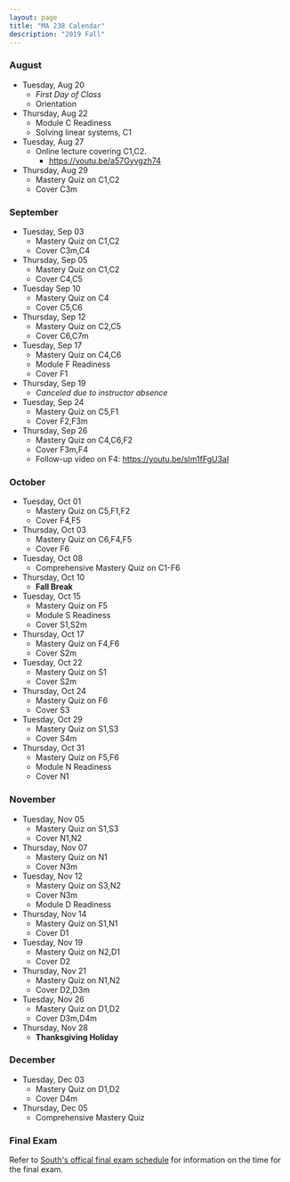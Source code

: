 ```yaml
---
layout: page
title: "MA 238 Calendar"
description: "2019 Fall"
---
```


### August

- Tuesday, Aug 20
  - *First Day of Class*
  - Orientation
- Thursday, Aug 22
  - Module C Readiness
  - Solving linear systems, C1
- Tuesday, Aug 27
  - Online lecture covering C1,C2.
    - <https://youtu.be/a57Gyvgzh74>
- Thursday, Aug 29
  - Mastery Quiz on C1,C2
  - Cover C3m

### September

- Tuesday, Sep 03
  - Mastery Quiz on C1,C2
  - Cover C3m,C4
- Thursday, Sep 05
  - Mastery Quiz on C1,C2
  - Cover C4,C5
- Tuesday Sep 10
  - Mastery Quiz on C4
  - Cover C5,C6
- Thursday, Sep 12
  - Mastery Quiz on C2,C5
  - Cover C6,C7m
- Tuesday, Sep 17
  - Mastery Quiz on C4,C6
  - Module F Readiness
  - Cover F1
- Thursday, Sep 19
  - *Canceled due to instructor absence*
- Tuesday, Sep 24
  - Mastery Quiz on C5,F1
  - Cover F2,F3m
- Thursday, Sep 26
  - Mastery Quiz on C4,C6,F2
  - Cover F3m,F4
  - Follow-up video on F4: <https://youtu.be/sIm1fFgU3aI>

### October

- Tuesday, Oct 01
  - Mastery Quiz on C5,F1,F2
  - Cover F4,F5
- Thursday, Oct 03
  - Mastery Quiz on C6,F4,F5
  - Cover F6
- Tuesday, Oct 08
  - Comprehensive Mastery Quiz on C1-F6
- Thursday, Oct 10
  - **Fall Break**
- Tuesday, Oct 15
  - Mastery Quiz on F5
  - Module S Readiness
  - Cover S1,S2m
- Thursday, Oct 17
  - Mastery Quiz on F4,F6
  - Cover S2m
- Tuesday, Oct 22
  - Mastery Quiz on S1
  - Cover S2m
- Thursday, Oct 24
  - Mastery Quiz on F6
  - Cover S3
- Tuesday, Oct 29
  - Mastery Quiz on S1,S3
  - Cover S4m
- Thursday, Oct 31
  - Mastery Quiz on F5,F6
  - Module N Readiness
  - Cover N1

### November

- Tuesday, Nov 05
  - Mastery Quiz on S1,S3
  - Cover N1,N2
- Thursday, Nov 07
  - Mastery Quiz on N1
  - Cover N3m
- Tuesday, Nov 12
  - Mastery Quiz on S3,N2
  - Cover N3m
  - Module D Readiness
- Thursday, Nov 14
  - Mastery Quiz on S1,N1
  - Cover D1
- Tuesday, Nov 19
  - Mastery Quiz on N2,D1
  - Cover D2
- Thursday, Nov 21
  - Mastery Quiz on N1,N2
  - Cover D2,D3m
- Tuesday, Nov 26
  - Mastery Quiz on D1,D2
  - Cover D3m,D4m
- Thursday, Nov 28
  - **Thanksgiving Holiday**

### December

- Tuesday, Dec 03
  - Mastery Quiz on D1,D2
  - Cover D4m
- Thursday, Dec 05
  - Comprehensive Mastery Quiz

### Final Exam

Refer to [South's offical final exam schedule][final-schedule] for information on the time for the final exam.

[final-schedule]: https://www.southalabama.edu/departments/registrar/finalexamschedule-fall.html 
